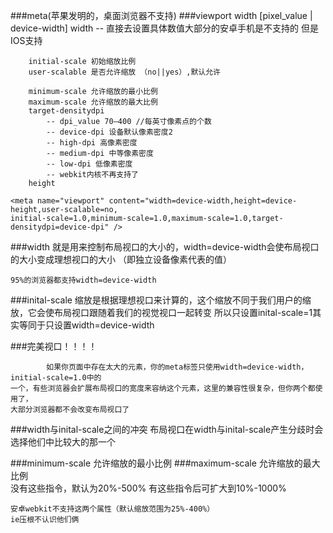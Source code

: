 ###meta(苹果发明的，桌面浏览器不支持)
	###viewport
	<meta name="viewport" content="" />
		width [pixel_value | device-width] width 
		-- 直接去设置具体数值大部分的安卓手机是不支持的 但是IOS支持
		
		initial-scale 初始缩放比例
		user-scalable 是否允许缩放 （no||yes）,默认允许
		
		minimum-scale 允许缩放的最小比例
		maximum-scale 允许缩放的最大比例 
		target-densitydpi 
			-- dpi_value 70–400 //每英寸像素点的个数
			-- device-dpi 设备默认像素密度2
			-- high-dpi 高像素密度	
			-- medium-dpi 中等像素密度
			-- low-dpi 低像素密度
			-- webkit内核不再支持了
		height

	<meta name="viewport" content="width=device-width,height=device-height,user-scalable=no,
	initial-scale=1.0,minimum-scale=1.0,maximum-scale=1.0,target-densitydpi=device-dpi" /> 
	
###width
	就是用来控制布局视口的大小的，width=device-width会使布局视口的大小变成理想视口的大小
												（即独立设备像素代表的值）
														
	95%的浏览器都支持width=device-width
	

###inital-scale
	缩放是根据理想视口来计算的，这个缩放不同于我们用户的缩放，它会使布局视口跟随着我们的视觉视口一起转变
	所以只设置inital-scale=1其实等同于只设置width=device-width	    
	    
###完美视口！！！！
	<meta name="viewport" content="width=device-width,initial-scale=1.0,user-scalable=no" />
	
	        
	        如果你页面中存在太大的元素，你的meta标签只使用width=device-width，initial-scale=1.0中的
	一个，有些浏览器会扩展布局视口的宽度来容纳这个元素，这里的兼容性很复杂，但你两个都使用了，
	大部分浏览器都不会改变布局视口了
	
###width与inital-scale之间的冲突
	布局视口在width与inital-scale产生分歧时会选择他们中比较大的那一个

###minimum-scale 允许缩放的最小比例
###maximum-scale 允许缩放的最大比例   	
	没有这些指令，默认为20%-500%
	有这些指令后可扩大到10%-1000%

	安卓webkit不支持这两个属性（默认缩放范围为25%-400%）
	ie压根不认识他们俩
	